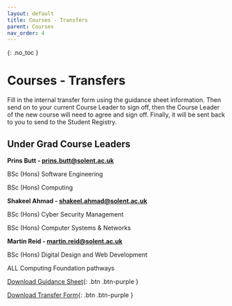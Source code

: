 ```yaml
---
layout: default
title: Courses - Transfers
parent: Courses
nav_order: 4
---
```


{: .no_toc }

# Courses - Transfers

Fill in the internal transfer form using the guidance sheet information. Then send on to your current Course Leader to sign off, then the Course Leader of the new course will need to agree and sign off. Finally, it will be sent back to you to send to the Student Registry.


## Under Grad Course Leaders

**Prins Butt - prins.butt@solent.ac.uk**	

BSc (Hons) Software Engineering

BSc (Hons) Computing

**Shakeel Ahmad - shakeel.ahmad@solent.ac.uk**

BSc (Hons) Cyber Security Management

BSc (Hons) Computer Systems & Networks 

**Martin Reid - martin.reid@solent.ac.uk**

BSc (Hons) Digital Design and Web Development

ALL Computing Foundation pathways

[Download Guidance Sheet](https://github.com/martinsolent/solent_store/raw/main/internal_transfer_info/New_2021/internal_trans_comp_course_info_2021.docx){: .btn .btn-purple }

[Download Transfer Form](https://github.com/martinsolent/solent_store/raw/main/internal_transfer_info/New_2021/internal_trans_fillable_2021.docx){: .btn .btn-purple }

